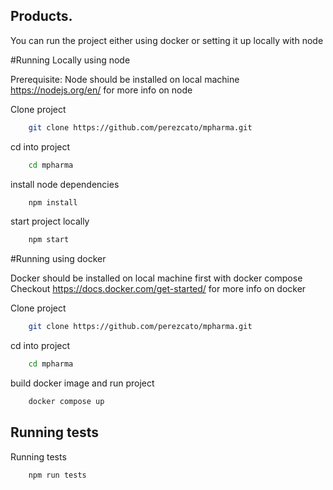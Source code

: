 ## Products.

You can run the project either using docker or setting it up locally with node

#Running Locally using node

Prerequisite: Node should be installed on local machine
https://nodejs.org/en/ for more info on node

Clone project
```bash
    git clone https://github.com/perezcato/mpharma.git
```
cd into project
```bash
    cd mpharma
```
install node dependencies
```bash
    npm install
```
start project locally
```bash
    npm start
```


#Running using docker

Docker should be installed on local machine first with docker compose
Checkout https://docs.docker.com/get-started/ for more info on docker

Clone project
```bash
    git clone https://github.com/perezcato/mpharma.git
```
cd into project
```bash
    cd mpharma
```
build docker image and run project
```bash
    docker compose up
```


## Running tests

Running tests

```bash
    npm run tests
```
